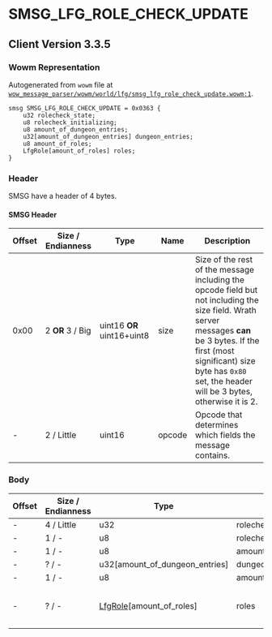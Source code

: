 # SMSG_LFG_ROLE_CHECK_UPDATE

## Client Version 3.3.5

### Wowm Representation

Autogenerated from `wowm` file at [`wow_message_parser/wowm/world/lfg/smsg_lfg_role_check_update.wowm:1`](https://github.com/gtker/wow_messages/tree/main/wow_message_parser/wowm/world/lfg/smsg_lfg_role_check_update.wowm#L1).
```rust,ignore
smsg SMSG_LFG_ROLE_CHECK_UPDATE = 0x0363 {
    u32 rolecheck_state;
    u8 rolecheck_initializing;
    u8 amount_of_dungeon_entries;
    u32[amount_of_dungeon_entries] dungeon_entries;
    u8 amount_of_roles;
    LfgRole[amount_of_roles] roles;
}
```
### Header

SMSG have a header of 4 bytes.

#### SMSG Header

| Offset | Size / Endianness | Type   | Name   | Description |
| ------ | ----------------- | ------ | ------ | ----------- |
| 0x00   | 2 **OR** 3 / Big           | uint16 **OR** uint16+uint8 | size | Size of the rest of the message including the opcode field but not including the size field. Wrath server messages **can** be 3 bytes. If the first (most significant) size byte has `0x80` set, the header will be 3 bytes, otherwise it is 2.|
| -      | 2 / Little| uint16 | opcode | Opcode that determines which fields the message contains. |

### Body

| Offset | Size / Endianness | Type | Name | Description | Comment |
| ------ | ----------------- | ---- | ---- | ----------- | ------- |
| - | 4 / Little | u32 | rolecheck_state |  |  |
| - | 1 / - | u8 | rolecheck_initializing |  |  |
| - | 1 / - | u8 | amount_of_dungeon_entries |  |  |
| - | ? / - | u32[amount_of_dungeon_entries] | dungeon_entries |  |  |
| - | 1 / - | u8 | amount_of_roles |  |  |
| - | ? / - | [LfgRole](lfgrole.md)[amount_of_roles] | roles |  | azerothcore: Leader info MUST be sent first. |

